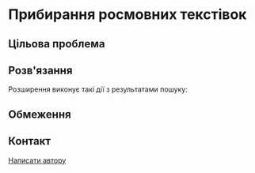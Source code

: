 # Прибирання росмовних текстівок

## Цільова проблема



## Розв'язання

Розширення виконує такі дії з результатами пошуку: 



## Обмеження


## Контакт

[Написати автору](mailto:dying.escape+UASearchResultsCorrector@gmail.com)



